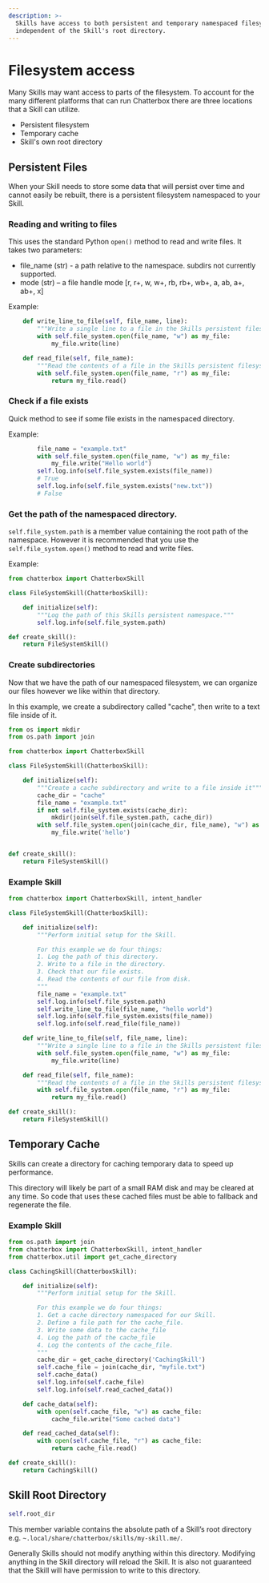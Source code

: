 ```yaml
---
description: >-
  Skills have access to both persistent and temporary namespaced filesystems
  independent of the Skill's root directory.
---
```


# Filesystem access

Many Skills may want access to parts of the filesystem. To account for the many different platforms that can run Chatterbox there are three locations that a Skill can utilize.

* Persistent filesystem
* Temporary cache
* Skill's own root directory

## Persistent Files

When your Skill needs to store some data that will persist over time and cannot easily be rebuilt, there is a persistent filesystem namespaced to your Skill.

### Reading and writing to files

This uses the standard Python `open()` method to read and write files. It takes two parameters:

* file\_name \(str\) - a path relative to the namespace. subdirs not currently supported.
* mode \(str\) – a file handle mode \[r, r+, w, w+, rb, rb+, wb+, a, ab, a+, ab+, x\]

Example:

```python
    def write_line_to_file(self, file_name, line):
        """Write a single line to a file in the Skills persistent filesystem."""
        with self.file_system.open(file_name, "w") as my_file:
            my_file.write(line)

    def read_file(self, file_name):
        """Read the contents of a file in the Skills persistent filesystem."""
        with self.file_system.open(file_name, "r") as my_file:
            return my_file.read()
```

### Check if a file exists

Quick method to see if some file exists in the namespaced directory.

Example:

```python
        file_name = "example.txt"
        with self.file_system.open(file_name, "w") as my_file:
            my_file.write("Hello world")
        self.log.info(self.file_system.exists(file_name))
        # True
        self.log.info(self.file_system.exists("new.txt"))
        # False
```

### Get the path of the namespaced directory.

`self.file_system.path` is a member value containing the root path of the namespace. However it is recommended that you use the `self.file_system.open()` method to read and write files.

Example:

```python
from chatterbox import ChatterboxSkill

class FileSystemSkill(ChatterboxSkill):

    def initialize(self):
        """Log the path of this Skills persistent namespace."""
        self.log.info(self.file_system.path)

def create_skill():
    return FileSystemSkill()
```

### Create subdirectories

Now that we have the path of our namespaced filesystem, we can organize our files however we like within that directory.

In this example, we create a subdirectory called "cache", then write to a text file inside of it.

```python
from os import mkdir
from os.path import join

from chatterbox import ChatterboxSkill

class FileSystemSkill(ChatterboxSkill):

    def initialize(self):
        """Create a cache subdirectory and write to a file inside it"""
        cache_dir = "cache"
        file_name = "example.txt"
        if not self.file_system.exists(cache_dir):
            mkdir(join(self.file_system.path, cache_dir))
        with self.file_system.open(join(cache_dir, file_name), "w") as my_file:
            my_file.write('hello')


def create_skill():
    return FileSystemSkill()
```

### Example Skill

```python
from chatterbox import ChatterboxSkill, intent_handler

class FileSystemSkill(ChatterboxSkill):

    def initialize(self):
        """Perform initial setup for the Skill.

        For this example we do four things:
        1. Log the path of this directory.
        2. Write to a file in the directory.
        3. Check that our file exists.
        4. Read the contents of our file from disk.
        """
        file_name = "example.txt"
        self.log.info(self.file_system.path)
        self.write_line_to_file(file_name, "hello world")
        self.log.info(self.file_system.exists(file_name))
        self.log.info(self.read_file(file_name))

    def write_line_to_file(self, file_name, line):
        """Write a single line to a file in the Skills persistent filesystem."""
        with self.file_system.open(file_name, "w") as my_file:
            my_file.write(line)

    def read_file(self, file_name):
        """Read the contents of a file in the Skills persistent filesystem."""
        with self.file_system.open(file_name, "r") as my_file:
            return my_file.read()

def create_skill():
    return FileSystemSkill()
```

## Temporary Cache

Skills can create a directory for caching temporary data to speed up performance.

This directory will likely be part of a small RAM disk and may be cleared at any time. So code that uses these cached files must be able to fallback and regenerate the file.

### Example Skill

```python
from os.path import join
from chatterbox import ChatterboxSkill, intent_handler
from chatterbox.util import get_cache_directory

class CachingSkill(ChatterboxSkill):

    def initialize(self):
        """Perform initial setup for the Skill.

        For this example we do four things:
        1. Get a cache directory namespaced for our Skill.
        2. Define a file path for the cache_file.
        3. Write some data to the cache_file
        4. Log the path of the cache_file
        4. Log the contents of the cache_file.
        """
        cache_dir = get_cache_directory('CachingSkill')
        self.cache_file = join(cache_dir, "myfile.txt")
        self.cache_data()
        self.log.info(self.cache_file)
        self.log.info(self.read_cached_data())

    def cache_data(self):
        with open(self.cache_file, "w") as cache_file: 
            cache_file.write("Some cached data") 

    def read_cached_data(self):
        with open(self.cache_file, "r") as cache_file: 
            return cache_file.read()

def create_skill():
    return CachingSkill()
```

## Skill Root Directory

```python
self.root_dir
```

This member variable contains the absolute path of a Skill’s root directory e.g. `~.local/share/chatterbox/skills/my-skill.me/`.

Generally Skills should not modify anything within this directory. 
Modifying anything in the Skill directory will reload the Skill. 
It is also not guaranteed that the Skill will have permission to write to this directory.


